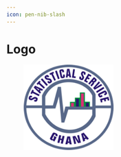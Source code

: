 ```yaml
---
icon: pen-nib-slash
---
```


# Logo

<figure><img src="../.gitbook/assets/image (1) (1).png" alt=""><figcaption></figcaption></figure>

